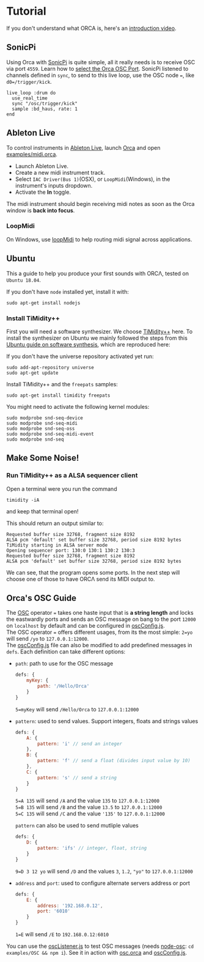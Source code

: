 # Tutorial

If you don't understand what ORCA is, here's an [introduction video](https://www.youtube.com/watch?v=RaI_TuISSJE).

## SonicPi

Using Orca with [SonicPi](http://sonic-pi.net) is quite simple, all it really needs is to receive OSC via port `4559`. Learn how to [select the Orca OSC Port](https://github.com/hundredrabbits/Orca#osc). SonicPi listened to channels defined in `sync`, to send to this live loop, use the OSC node `=`, like `d0=/trigger/kick`.

```
live_loop :drum do
  use_real_time
  sync "/osc/trigger/kick"
  sample :bd_haus, rate: 1
end
```

## Ableton Live

To control instruments in [Ableton Live](https://www.ableton.com/en/), launch [Orca](README.md) and open [examples/midi.orca](https://github.com/hundredrabbits/Orca/blob/master/examples/_midi.orca).

- Launch Ableton Live.
- Create a new midi instrument track.
- Select `IAC Driver(Bus 1)`(OSX), or `LoopMidi`(Windows), in the instrument's inputs dropdown. 
- Activate the **In** toggle. 

The midi instrument should begin receiving midi notes as soon as the Orca window is **back into focus**.

### LoopMidi

On Windows, use [loopMidi](http://www.tobias-erichsen.de/software/loopmidi.html) to help routing midi signal across applications.

## Ubuntu

This a guide to help you produce your first sounds with ORCΛ, tested on `Ubuntu 18.04`.

If you don't have `node` installed yet, install it with:

```
sudo apt-get install nodejs
```

### Install TiMidity++

First you will need a software synthesizer. We choose [TiMidity++](http://timidity.sourceforge.net) here. To install the synthesizer on Ubuntu we mainly followed the steps from this [Ubuntu guide on software synthesis](https://help.ubuntu.com/community/Midi/SoftwareSynthesisHowTo),
which are reproduced here:

If you don't have the universe repository activated yet run:

```
sudo add-apt-repository universe
sudo apt-get update
```

Install TiMidity++ and the `freepats` samples:

```
sudo apt-get install timidity freepats
```

You might need to activate the following kernel modules:

```
sudo modprobe snd-seq-device
sudo modprobe snd-seq-midi
sudo modprobe snd-seq-oss
sudo modprobe snd-seq-midi-event
sudo modprobe snd-seq
```

## Make Some Noise!

### Run TiMidity++ as a ALSA sequencer client

Open a terminal were you run the command

```
timidity -iA
```
and keep that terminal open!

This should return an output similar to:
```
Requested buffer size 32768, fragment size 8192
ALSA pcm 'default' set buffer size 32768, period size 8192 bytes
TiMidity starting in ALSA server mode
Opening sequencer port: 130:0 130:1 130:2 130:3
Requested buffer size 32768, fragment size 8192
ALSA pcm 'default' set buffer size 32768, period size 8192 bytes
```
We can see, that the program opens some ports.
In the next step will choose one of those to have ORCΛ send its MIDI output to.

## Orca's OSC Guide
The [OSC](https://github.com/MylesBorins/node-osc) operator `=` takes one haste input that is **a string length** and locks the eastwardly ports and sends an OSC message on bang to the port `12000` on `localhost` by default and can be configured in [oscConfig.js](https://github.com/hundredrabbits/Orca/blob/master/desktop/core/bridge/oscConfig.js).  
The OSC operator `=` offers different usages, from its the most simple: `2=yo` will send `/yo` to `127.0.0.1:12000`.  
The [oscConfig.js](https://github.com/hundredrabbits/Orca/blob/master/desktop/core/bridge/oscConfig.js) file can also be modified to add predefined messages in `defs`. Each definition can take different options:
- `path`: path to use for the OSC message
    ```js
    defs: {
        myKey: { 
            path: '/Hello/Orca'
        }
    }
    ```
    `5=myKey` will send `/Hello/Orca` to `127.0.0.1:12000`

- `pattern`: used to send values. Support integers, floats and strings values
    ```js
    defs: {
        A: {
            pattern: 'i' // send an integer
        },
        B: {
            pattern: 'f' // send a float (divides input value by 10)
        },
        C: {
            pattern: 's' // send a string
        }
    }
    ```
    `5=A 135` will send `/A` and the value `135` to `127.0.0.1:12000`  
    `5=B 135` will send `/B` and the value `13.5` to `127.0.0.1:12000`  
    `5=C 135` will send `/C` and the value `'135'` to `127.0.0.1:12000`

    `pattern` can also be used to send mutliple values
    ```js
    defs: {
        D: {
            pattern: 'ifs' // integer, float, string
        }
    }
    ```
    `9=D 3 12 yo` will send `/D` and the values `3`, `1.2`, `"yo"` to `127.0.0.1:12000`
- `address` and `port`: used to configure alternate servers address or port
    ```js
    defs: {
        E: {
            address: '192.168.0.12',
            port: '6010'
        }
    }
    ```
    `1=E` will send `/E` to `192.168.0.12:6010`

You can use the [oscListener.js](https://github.com/hundredrabbits/Orca/blob/master/examples/OSC/oscListener.js) to test OSC messages (needs [node-osc](https://github.com/MylesBorins/node-osc): `cd examples/OSC && npm i`). See it in action with [osc.orca](https://github.com/hundredrabbits/Orca/blob/master/examples/OSC/_osc.orca) and [oscConfig.js](https://github.com/hundredrabbits/Orca/blob/master/desktop/core/bridge/oscConfig.js).
